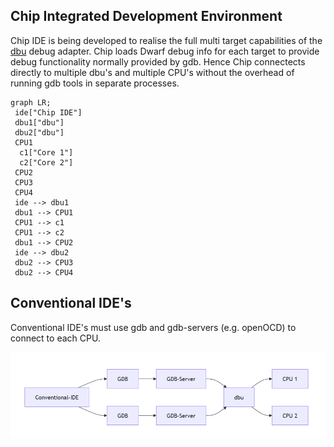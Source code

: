 
## Chip Integrated Development Environment

Chip IDE is being developed to realise the full multi target capabilities of the [dbu](https://github.com/brucebiotech/dbu) debug adapter.
Chip loads Dwarf debug info for each target to provide debug functionality normally provided by gdb.
Hence Chip connectects directly to multiple dbu's and multiple CPU's without the overhead of running gdb tools in separate processes.

```mermaid
graph LR;
 ide["Chip IDE"]
 dbu1["dbu"]
 dbu2["dbu"]
 CPU1
  c1["Core 1"]
  c2["Core 2"]
 CPU2
 CPU3
 CPU4
 ide --> dbu1
 dbu1 --> CPU1
 CPU1 --> c1
 CPU1 --> c2
 dbu1 --> CPU2
 ide --> dbu2
 dbu2 --> CPU3
 dbu2 --> CPU4
```

 ## Conventional IDE's

Conventional IDE's must use gdb and gdb-servers (e.g. openOCD) to connect to each CPU.

![Other](https://github.com/brucebiotech/chip/blob/main/docs/conventional_ide.png)

